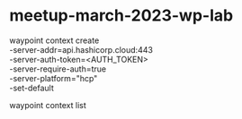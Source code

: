 # meetup-march-2023-wp-lab

waypoint context create \
  -server-addr=api.hashicorp.cloud:443 \
  -server-auth-token=<AUTH_TOKEN> \
  -server-require-auth=true \
  -server-platform="hcp" \
  -set-default \
  <PROJECT>
  
  
  waypoint context list

